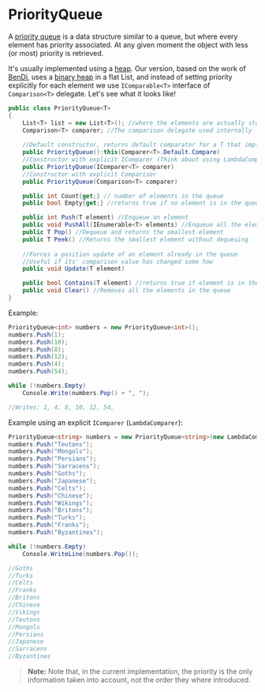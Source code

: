 # PriorityQueue

A [priority queue](http://en.wikipedia.org/wiki/Priority_queue) is a data structure similar to a queue, but where every element has priority associated. At any given moment the object with less (or most) priority is retrieved.

It's usually implemented using a [heap](http://en.wikipedia.org/wiki/Heap_(data_structure)). Our version, based on the work of [BenDi](http://www.codeproject.com/KB/recipes/priorityqueue.aspx), uses a [binary heap](http://en.wikipedia.org/wiki/Binary_heap) in a flat List, and instead of setting priority explicitly for each element we use `IComparable<T>` interface of `Comparison<T>` delegate. Let's see  what it looks like!

```C#
public class PriorityQueue<T>
{
    List<T> list = new List<T>(); //where the elements are actually stored
    Comparison<T> comparer; //The comparison delegate used internally
    
    //Default constructor, returns default comparator for a T that implements IComparable
    public PriorityQueue():this(Comparer<T>.Default.Compare) 
    //Constructor with explicit IComparer (Think about using LambdaComparer)
    public PriorityQueue(IComparer<T> comparer) 
    //Constructor with explicit Comparisor
    public PriorityQueue(Comparison<T> comparer)

    public int Count{get;} // number of elements in the queue
    public bool Empty{get;} //returns true if no element is in the queue

    public int Push(T element) //Enqueue an element
    public void PushAll(IEnumerable<T> elements) //Enqueue all the elements 
    public T Pop() //Dequeue and returns the smallest element 
    public T Peek() //Returns the smallest element without dequeuing 
      
    //Forces a position update of an element already in the queue
    //Useful if its' comparison value has changed some how
    public void Update(T element) 

    public bool Contains(T element) //returns true if element is in the queue
    public void Clear() //Removes all the elements in the queue
}
```

Example: 

```C#
PriorityQueue<int> numbers = new PriorityQueue<int>(); 
numbers.Push(1);
numbers.Push(10);
numbers.Push(8);
numbers.Push(12);
numbers.Push(4);
numbers.Push(54);

while (!numbers.Empty)
    Console.Write(numbers.Pop() + ", ");

//Writes: 1, 4, 8, 10, 12, 54,
```

Example using an explicit `IComparer` (`LambdaComparer`):

```C#
PriorityQueue<string> numbers = new PriorityQueue<string>(new LambdaComparer<string, int>(s => s.Length));
numbers.Push("Teutons");
numbers.Push("Mongols");
numbers.Push("Persians");
numbers.Push("Sarracens");
numbers.Push("Goths");
numbers.Push("Japanese");
numbers.Push("Celts");
numbers.Push("Chinese");
numbers.Push("Wikings");
numbers.Push("Britons");
numbers.Push("Turks");
numbers.Push("Franks");
numbers.Push("Byzantines");

while (!numbers.Empty)
    Console.WriteLine(numbers.Pop());

//Goths
//Turks
//Celts
//Franks
//Britons
//Chinese
//Vikings
//Teutons
//Mongols
//Persians
//Japanese
//Sarracens
//Byzantines
```

> **Note:** Note that, in the current implementation, the priority is the only information taken into account, not the order they where introduced.